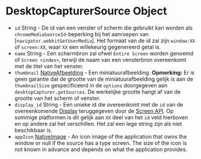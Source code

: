 # DesktopCapturerSource Object

* `id` String - De id van een venster of scherm die gebruikt kan worden als `chromeMediaSourceId`-beperking bij het aanroepen van [`navigator.webkitGetUserMedia`]. Het formaat van de id zal zijn `window:XX` of `screen:XX`, waar `XX` een willekeurig gegenereerd getal is.
* `name` String - Een schermbron zal ofwel `Entire Screen` worden genoemd of `Screen <index>`, terwijl de naam van een vensterbron overeenkomt met de titel van het venster.
* `thumbnail` [NativeAfbeelding](../native-image.md) - Een miniatuurafbeelding. **Opmerking:** Er is geen garantie dat de grootte van de miniatuurafbeelding gelijk is aan de `thumbnailSize` gespecificeerd in de `options` doorgegeven aan `desktopCapturer.getSources`. De werkelijke grootte hangt af van de grootte van het scherm of venster.
* `display_id` String - Een unieke id die overeenkomt met de `id` van de overeenkomende [Display](display.md) teruggegeven door de [Screen API](../screen.md). Op sommige platformen is dit gelijk aan `XX` deel van het `id` veld hierboven en op andere zal het verschillen. Het zal een lege string zijn als niet beschikbaar is.
* `appIcon` [NativeImage](../native-image.md) - An icon image of the application that owns the window or null if the source has a type screen. The size of the icon is not known in advance and depends on what the application provides.
